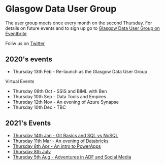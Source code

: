 # Glasgow Data User Group

The user group meets once every month on the second Thursday. For details on future events and to sign up go to [Glasgow Data User Group on Eventbrite](https://www.eventbrite.co.uk/o/glasgow-data-user-group-17170982347)

Follw us on [Twitter](https://twitter.com/GlasgowDataUG)

## 2020's events

- Thursday 13th Feb - Re-launch as the Glasgow Data User Group

Virtual Events

- Thursday 08th Oct - SSIS and BIML with Ben
- Thursday 10th Sep - Data Tools and Empires
- Thursday 12th Nov - An evening of Azure Synapse
- Thursday 10th Dec - TBC

## 2021's Events

- [Thursday 14th Jan - Git Basics and SQL vs NoSQL](https://www.eventbrite.co.uk/e/glasgow-data-ug-git-basics-and-sql-vs-nosql-tickets-135572429787)
- [Thursday 11th Mar - An evening of Databricks](https://www.eventbrite.co.uk/e/glasgow-data-ug-march-meetup-an-evening-of-databricks-tickets-142600486895)
- [Thursday 8th Apr - An intro to PowerApps](https://www.eventbrite.co.uk/e/glasgow-data-ug-an-intro-to-powerapps-tickets-147735836865)
- [Thursday 8th July](https://www.eventbrite.co.uk/e/glasgow-data-user-groups-july-meetup-tickets-161960601519) 
- [Thursday 5th Aug - Adventures in ADF and Social Media](https://www.eventbrite.co.uk/e/adventures-in-adf-and-social-media-tickets-165719534589)
